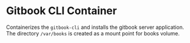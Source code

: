 Gitbook CLI Container
=========

Containerizes the `gitbook-cli` and installs the gitbook server application. The directory `/var/books` is created as a mount point for books volume.
